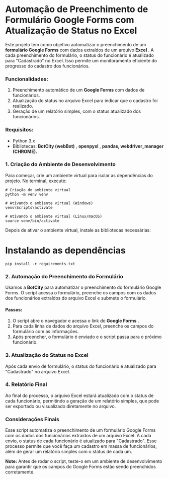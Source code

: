 # Automação de Preenchimento de Formulário Google Forms com Atualização de Status no Excel

Este projeto tem como objetivo automatizar o preenchimento de um **formulário Google Forms** com dados extraídos de um arquivo  **Excel** . A cada preenchimento do formulário, o status do funcionário é atualizado para "Cadastrado" no Excel. Isso permite um monitoramento eficiente do progresso do cadastro dos funcionários.

### Funcionalidades:

1. Preenchimento automático de um **Google Forms** com dados de funcionários.
2. Atualização do status no arquivo Excel para indicar que o cadastro foi realizado.
3. Geração de um relatório simples, com o status atualizado dos funcionários.

### Requisitos:

* Python 3.x
* Bibliotecas:  **BotCity (webBot)** ,  **openpyxl** ,  **pandas, webdriver_manager (CHROME).**

### 1. Criação do Ambiente de Desenvolvimento

Para começar, crie um ambiente virtual para isolar as dependências do projeto. No terminal, execute:

```
# Criação do ambiente virtual
python -m venv venv

# Ativando o ambiente virtual (Windows)
venv\Scripts\activate

# Ativando o ambiente virtual (Linux/macOS)
source venv/bin/activate

```

Depois de ativar o ambiente virtual, instale as bibliotecas necessárias:

# Instalando as dependências

```
pip install -r requirements.txt
```

### 2. Automação do Preenchimento do Formulário

Usamos a **BotCity** para automatizar o preenchimento do formulário Google Forms. O script acessa o formulário, preenche os campos com os dados dos funcionários extraídos do arquivo Excel e submete o formulário.

#### Passos:

1. O script abre o navegador e acessa o link do  **Google Forms** .
2. Para cada linha de dados do arquivo Excel, preenche os campos do formulário com as informações.
3. Após preencher, o formulário é enviado e o script passa para o próximo funcionário.

### 3. Atualização do Status no Excel

Após cada envio de formulário, o status do funcionário é atualizado para "Cadastrado" no arquivo Excel.

### 4. Relatório Final

Ao final do processo, o arquivo Excel estará atualizado com o status de cada funcionário, permitindo a geração de um relatório simples, que pode ser exportado ou visualizado diretamente no arquivo.

### Considerações Finais

Esse script automatiza o preenchimento de um formulário Google Forms com os dados dos funcionários extraídos de um arquivo Excel. A cada envio, o status de cada funcionário é atualizado para "Cadastrado". Esse processo permite que você faça um cadastro em massa de funcionários, além de gerar um relatório simples com o status de cada um.

**Note:** Antes de rodar o script, teste-o em um ambiente de desenvolvimento para garantir que os campos do Google Forms estão sendo preenchidos corretamente.
